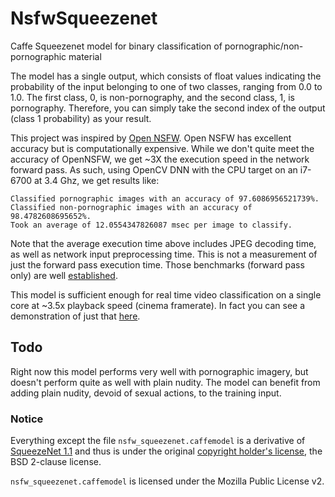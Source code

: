 # NsfwSqueezenet
Caffe Squeezenet model for binary classification of pornographic/non-pornographic material

The model has a single output, which consists of float values indicating the probability of the input belonging to one of two classes, ranging from 0.0 to 1.0. The first class, 0, is non-pornography, and the second class, 1, is pornography. Therefore, you can simply take the second index of the output (class 1 probability) as your result.

This project was inspired by [Open NSFW](https://github.com/yahoo/open_nsfw). Open NSFW has excellent accuracy but is computationally expensive. While we don't quite meet the accuracy of OpenNSFW, we get ~3X the execution speed in the network forward pass. As such, using OpenCV DNN with the CPU target on an i7-6700 at 3.4 Ghz, we get results like:

```
Classified pornographic images with an accuracy of 97.6086956521739%.
Classified non-pornographic images with an accuracy of 98.4782608695652%.
Took an average of 12.0554347826087 msec per image to classify.
```

Note that the average execution time above includes JPEG decoding time, as well as network input preprocessing time. This is not a measurement of just the forward pass execution time. Those benchmarks (forward pass only) are well [established](https://github.com/opencv/opencv/wiki/DNN-Efficiency).

This model is sufficient enough for real time video classification on a single core at ~3.5x playback speed (cinema framerate). In fact you can see a demonstration of just that [here](https://www.youtube.com/watch?v=UAlVOGf9V1s).

## Todo

Right now this model performs very well with pornographic imagery, but doesn't perform quite as well with plain nudity. The model can benefit from adding plain nudity, devoid of sexual actions, to the training input.

### Notice  
Everything except the file `nsfw_squeezenet.caffemodel` is a derivative of [SqueezeNet 1.1](https://github.com/DeepScale/SqueezeNet/tree/master/SqueezeNet_v1.1) and thus is under the original [copyright holder's license](https://github.com/DeepScale/SqueezeNet/blob/master/LICENSE), the BSD 2-clause license.

`nsfw_squeezenet.caffemodel` is licensed under the Mozilla Public License v2.
